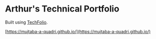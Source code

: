 # Arthur's Technical Portfolio

Built using [TechFolio](http://techfolios.github.io).

[https://mujtaba-a-quadri.github.io/](https://mujtaba-a-quadri.github.io/)



